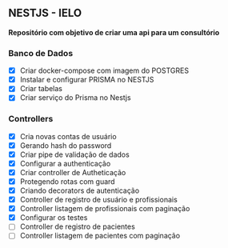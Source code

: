 ## NESTJS - IELO
**Repositório com objetivo de criar uma api para um consultório**

  ### Banco de Dados
 - [X] Criar docker-compose com imagem do POSTGRES
 - [X] Instalar e configurar PRISMA no NESTJS
 - [X] Criar tabelas
 - [X] Criar serviço do Prisma no Nestjs

  ### Controllers
  - [X] Cria novas contas de usuário
  - [X] Gerando hash do password
  - [X] Criar pipe de validação de dados
  - [X] Configurar a authenticação
  - [X] Criar controller de Autheticação
  - [X] Protegendo rotas com guard
  - [X] Criando decorators de autenticação
  - [X] Controller de registro de usuário e profissionais
  - [X] Controller listagem de profissionais com paginação
  - [X] Configurar os testes
  - [ ] Controller de registro de pacientes
  - [ ] Controller listagem de pacientes com paginação
